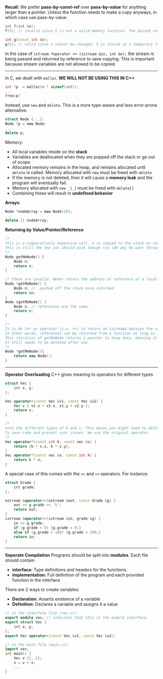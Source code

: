 **Recall:** We prefer **pass-by-const-ref** over **pass-by-value** for anything larger than a pointer. Unless the function needs to make a copy anyways, in which case use pass-by-value.


```C++
int f(int &n); 
f(5); // invalid since 5 is not a valid memory location. The passed reference must be an l-value. You cannot change "5".

int g(const int &n);
g(5); // valid since n cannot be changed. 5 is stored in a temporary location on the stack so there is an l-value to point to
```

In the case of `istream foperator >> (istream &in, int &n);` the stream is being passed and returned by reference to save copying. This is important because stream variables are not allowed to be copied. 

---
In C, we dealt with `malloc`. **WE WILL NOT BE USING THIS IN C++**
```C
int *p  = malloc(n * sizeof(int));
...
free(p)
```
Instead, use `new` and `delete`. This is a more type-aware and less error-prone alternative.
```C++
struct Node {...};
Node *p = new Node;
...
delete p;
```

Memory:
* All local variables reside on the **stack**
* Variables are deallocated when they are popped off the stack or go out of scope.
* Allocated memory remains in the heap, and remains allocated until `delete` is called. Memory allocated with `new` must be freed with `delete`
* If the memory is not deleted, then it will cause a **memory leak** and the program will eventually fail. 
* Memory allocated with `new _[_]` must be freed with `delete[]`
* Combining these will result in **undefined behavior**

**Arrays:**
```C++
Node *nodeArray = new Node[10];
...
delete [] nodeArray;
```

**Returning by Value/Pointer/Reference**
```C++
/* 
this is a comparatively expensive call. n is copied to the stack on return 
This is still the one you should pick though (so idk why he went through so many iterations) but will cover in later class. 
*/
Node getMeNode() { 
	Node n;
	return n;
} 

/* these are invalid. Never return the address or reference of a locally defined variable */
Node *getMeNode() {
	Node n; //  pushed off the stack once returned
	return &n;
}
Node &getMeNode() {
	Node n; // references are the same. 
	return n;
}

/*
It is ok for an operator (i.e. >>) to return an istream& because the variable is not local. 
In other words, references can be returned from a function as long as it was not defined in the function's callstack
This iteration of getMeNode returns a pointer to heap data, meaning it is still alive
It still needs to be deleted after use
*/ 
Node *getMeNode(){
	return new Node();
}
```

---
**Operator Overloading**
C++ gives meaning to operators for different types
```C++
struct Vec {
	int x, y;
};

Vec operator+(const Vec &v1, const Vec &v2) {
	Vec v { v1.x + v2.x, v1.y + v2.y };
	return v;
}

/*
note the different types of k and v. This means you might need to define a new version of this that supports the other way around
To save code and prevent sync issues. We use the original operator. 
*/
Vec operator*(const int k, const vec &v) { 
	return {k * v.x, k * v.y};
}
Vec operator*(const vec &v, const int k) { 
	return k * v;
}
```

A special case of this comes with the `>>` and `<<` operators. For instance:
```C++
struct Grade {
	int grade;
};

ostream &operator<<(ostream &out, const Grade &g) {
	out << g.grade << '%';
	return out;
}
istream &operator>>(istream &in, grade &g) {
	in >> g.grade;
	if (g.grade < 0) {g.grade = 0;} 
	else if (g.grade > 100) {g.grade = 100;}
	return in;
}
```

---
**Seperate Compilation**
Programs should be split into **modules**. Each file should contain
* **interface:** Type definitions and headers for the functions.
* **implementation:** Full definition of the program and each provided function in the interface

There are 2 ways to create variables:
* **Declaration:** Asserts existence of a variable
* **Definition:** Declares a variable and assigns it a value

```C++
// in the interface file (vec.cc)
export module vec; // indicates that this is the module interface
export struct Vec {
	int x, y;
};
export Vec operator+(const Vec &v1, const Vec &v2);

// in the main file (main.cc)
import vec;
int main() {
	Vec v {1, 2};
	v = v + v;
	...
}
```
